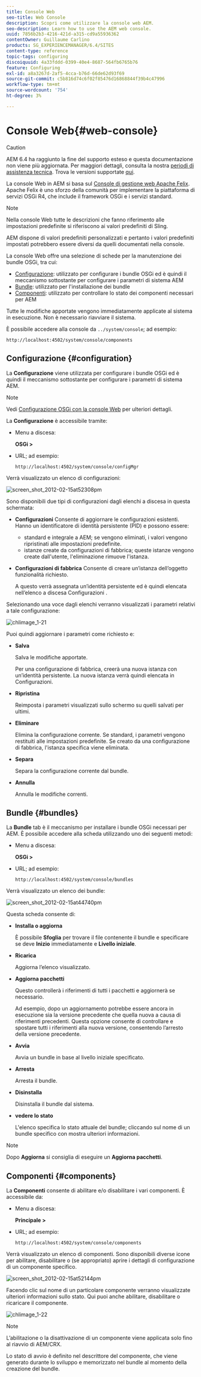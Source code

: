 ```yaml
---
title: Console Web
seo-title: Web Console
description: Scopri come utilizzare la console web AEM.
seo-description: Learn how to use the AEM web console.
uuid: 7856b2b3-4216-421d-a315-cd9a55936362
contentOwner: Guillaume Carlino
products: SG_EXPERIENCEMANAGER/6.4/SITES
content-type: reference
topic-tags: configuring
discoiquuid: 4a33fddd-0399-40e4-8687-564fb6765b76
feature: Configuring
exl-id: a8a3267d-2af5-4cca-b76d-66de62d93f69
source-git-commit: c5b816d74c6f02f85476d16868844f39b4c47996
workflow-type: tm+mt
source-wordcount: '754'
ht-degree: 3%

---
```


# Console Web{#web-console}

>[!CAUTION]
>
>AEM 6.4 ha raggiunto la fine del supporto esteso e questa documentazione non viene più aggiornata. Per maggiori dettagli, consulta la nostra [periodi di assistenza tecnica](https://helpx.adobe.com/it/support/programs/eol-matrix.html). Trova le versioni supportate [qui](https://experienceleague.adobe.com/docs/).

La console Web in AEM si basa sul [Console di gestione web Apache Felix](https://felix.apache.org/documentation/subprojects/apache-felix-web-console.html). Apache Felix è uno sforzo della comunità per implementare la piattaforma di servizi OSGi R4, che include il framework OSGi e i servizi standard.

>[!NOTE]
>
>Nella console Web tutte le descrizioni che fanno riferimento alle impostazioni predefinite si riferiscono ai valori predefiniti di Sling.
>
>AEM dispone di valori predefiniti personalizzati e pertanto i valori predefiniti impostati potrebbero essere diversi da quelli documentati nella console.

La console Web offre una selezione di schede per la manutenzione dei bundle OSGi, tra cui:

* [Configurazione](#configuration): utilizzato per configurare i bundle OSGi ed è quindi il meccanismo sottostante per configurare i parametri di sistema AEM
* [Bundle](#bundles): utilizzato per l&#39;installazione dei bundle
* [Componenti](#components): utilizzato per controllare lo stato dei componenti necessari per AEM

Tutte le modifiche apportate vengono immediatamente applicate al sistema in esecuzione. Non è necessario riavviare il sistema.

È possibile accedere alla console da `../system/console`; ad esempio:

`http://localhost:4502/system/console/components`

## Configurazione {#configuration}

La **Configurazione** viene utilizzata per configurare i bundle OSGi ed è quindi il meccanismo sottostante per configurare i parametri di sistema AEM.

>[!NOTE]
>
>Vedi [Configurazione OSGi con la console Web](/help/sites-deploying/configuring-osgi.md) per ulteriori dettagli.

La **Configurazione** è accessibile tramite:

* Menu a discesa:

   **OSGi >**

* URL; ad esempio:

   `http://localhost:4502/system/console/configMgr`

Verrà visualizzato un elenco di configurazioni:

![screen_shot_2012-02-15at52308pm](assets/screen_shot_2012-02-15at52308pm.png)

Sono disponibili due tipi di configurazioni dagli elenchi a discesa in questa schermata:

* **Configurazioni**
Consente di aggiornare le configurazioni esistenti. Hanno un identificatore di identità persistente (PID) e possono essere:

   * standard e integrale a AEM; se vengono eliminati, i valori vengono ripristinati alle impostazioni predefinite.
   * istanze create da configurazioni di fabbrica; queste istanze vengono create dall&#39;utente, l&#39;eliminazione rimuove l&#39;istanza.

* **Configurazioni di fabbrica**
Consente di creare un’istanza dell’oggetto funzionalità richiesto.

   A questo verrà assegnata un’identità persistente ed è quindi elencata nell’elenco a discesa Configurazioni .

Selezionando una voce dagli elenchi verranno visualizzati i parametri relativi a tale configurazione:

![chlimage_1-21](assets/chlimage_1-21.png)

Puoi quindi aggiornare i parametri come richiesto e:

* **Salva**

   Salva le modifiche apportate.

   Per una configurazione di fabbrica, creerà una nuova istanza con un’identità persistente. La nuova istanza verrà quindi elencata in Configurazioni.

* **Ripristina**

   Reimposta i parametri visualizzati sullo schermo su quelli salvati per ultimi.

* **Eliminare**

   Elimina la configurazione corrente. Se standard, i parametri vengono restituiti alle impostazioni predefinite. Se creato da una configurazione di fabbrica, l&#39;istanza specifica viene eliminata.

* **Separa**

   Separa la configurazione corrente dal bundle.

* **Annulla**

   Annulla le modifiche correnti.

## Bundle {#bundles}

La **Bundle** tab è il meccanismo per installare i bundle OSGi necessari per AEM. È possibile accedere alla scheda utilizzando uno dei seguenti metodi:

* Menu a discesa:

   **OSGi >**

* URL; ad esempio:

   `http://localhost:4502/system/console/bundles`

Verrà visualizzato un elenco dei bundle:

![screen_shot_2012-02-15at44740pm](assets/screen_shot_2012-02-15at44740pm.png)

Questa scheda consente di:

* **Installa o aggiorna**

   È possibile **Sfoglia** per trovare il file contenente il bundle e specificare se deve **Inizio** immediatamente e **Livello iniziale**.

* **Ricarica**

   Aggiorna l’elenco visualizzato.

* **Aggiorna pacchetti**

   Questo controllerà i riferimenti di tutti i pacchetti e aggiornerà se necessario.

   Ad esempio, dopo un aggiornamento potrebbe essere ancora in esecuzione sia la versione precedente che quella nuova a causa di riferimenti precedenti. Questa opzione consente di controllare e spostare tutti i riferimenti alla nuova versione, consentendo l’arresto della versione precedente.

* **Avvia**

   Avvia un bundle in base al livello iniziale specificato.

* **Arresta**

   Arresta il bundle.

* **Disinstalla**

   Disinstalla il bundle dal sistema.

* **vedere lo stato**

   L&#39;elenco specifica lo stato attuale del bundle; cliccando sul nome di un bundle specifico con mostra ulteriori informazioni.

>[!NOTE]
>
>Dopo **Aggiorna** si consiglia di eseguire un **Aggiorna pacchetti**.

## Componenti {#components}

La **Componenti** consente di abilitare e/o disabilitare i vari componenti. È accessibile da:

* Menu a discesa:

   **Principale >**

* URL; ad esempio:

   `http://localhost:4502/system/console/components`

Verrà visualizzato un elenco di componenti. Sono disponibili diverse icone per abilitare, disabilitare o (se appropriato) aprire i dettagli di configurazione di un componente specifico.

![screen_shot_2012-02-15at52144pm](assets/screen_shot_2012-02-15at52144pm.png)

Facendo clic sul nome di un particolare componente verranno visualizzate ulteriori informazioni sullo stato. Qui puoi anche abilitare, disabilitare o ricaricare il componente.

![chlimage_1-22](assets/chlimage_1-22.png)

>[!NOTE]
>
>L’abilitazione o la disattivazione di un componente viene applicata solo fino al riavvio di AEM/CRX.
>
>Lo stato di avvio è definito nel descrittore del componente, che viene generato durante lo sviluppo e memorizzato nel bundle al momento della creazione del bundle.
